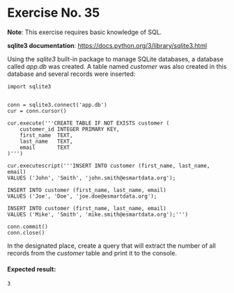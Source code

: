 # Exercise No. 35


**Note**: This exercise requires basic knowledge of SQL.

**sqlite3 documentation**: https://docs.python.org/3/library/sqlite3.html

Using the *sqlite3* built-in package to manage SQLite databases, a database called *app.db* was created. A table named *customer* was also created in this database and several records were inserted:

```
import sqlite3
    
    
conn = sqlite3.connect('app.db')
cur = conn.cursor()
    
cur.execute('''CREATE TABLE IF NOT EXISTS customer (
    customer_id INTEGER PRIMARY KEY,
    first_name  TEXT,
    last_name   TEXT,
    email       TEXT
)''')
    
cur.executescript('''INSERT INTO customer (first_name, last_name, email)
VALUES ('John', 'Smith', 'john.smith@esmartdata.org');
    
INSERT INTO customer (first_name, last_name, email)
VALUES ('Joe', 'Doe', 'joe.doe@esmartdata.org');
    
INSERT INTO customer (first_name, last_name, email)
VALUES ('Mike', 'Smith', 'mike.smith@esmartdata.org');''')
    
conn.commit()
conn.close()
```


In the designated place, create a query that will extract the number of all records from the *customer* table and print it to the console.


#### Expected result:
    3
